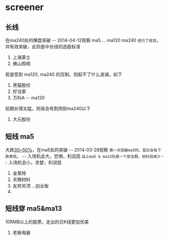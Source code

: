 # screener

## 长线

  在ma240处的横盘突破 -- 2014-04-12观察
  ma5 ... ma120 ma240 `进行了收敛`，并有效突破，此则是中长线的选股标准

  1. 上海莱士
  2. 佛山照明

  若是受到 ma120, ma240 的压制，则起不了什么波澜，如下

  1. 黑猫股份
  2. 好当家
  3. 万科A        -- ma120

  前期长得太猛，则易会有割肉到ma240以下

  1. 大元股份


## 短线 ma5

  大跌[30~50%](13内)，在ma5处的突破 -- 2014-03-28观察
  `第一次突破ma5时，翌日会有下跌表现`。       -- 入场机会大，恐惧，利润高
  `站上ma5 & ma13后是一个安全期，但利润减少`  -- 入场机会小，贪婪，利润低

  1. 金莱特
  2. 天赐材料 
  3. 友邦吊顶 ...创业板
  4. 

## 短线穿 ma5&ma13

  10RMB以上的股票，走出的日K线更加优美
  1. 老板电器


